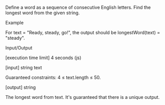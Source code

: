 Define a word as a sequence of consecutive English letters. Find the longest word from the given string.

Example

For text = "Ready, steady, go!", the output should be
longestWord(text) = "steady".

Input/Output

[execution time limit] 4 seconds (js)

[input] string text

Guaranteed constraints:
4 ≤ text.length ≤ 50.

[output] string

The longest word from text. It's guaranteed that there is a unique output.